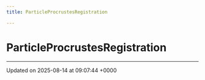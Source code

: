 ```yaml
---
title: ParticleProcrustesRegistration

---
```


# ParticleProcrustesRegistration





-------------------------------

Updated on 2025-08-14 at 09:07:44 +0000
